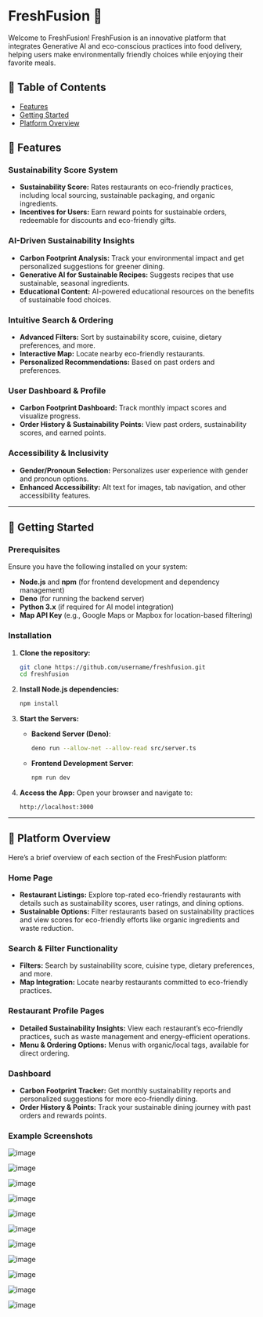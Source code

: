 # FreshFusion 🌱

Welcome to FreshFusion! FreshFusion is an innovative platform that integrates Generative AI and eco-conscious practices into food delivery, helping users make environmentally friendly choices while enjoying their favorite meals.

## 📖 Table of Contents

- [Features](#-features)
- [Getting Started](#-getting-started)
- [Platform Overview](#-platform-overview)

## 🌟 Features

### Sustainability Score System
- **Sustainability Score:** Rates restaurants on eco-friendly practices, including local sourcing, sustainable packaging, and organic ingredients.
- **Incentives for Users:** Earn reward points for sustainable orders, redeemable for discounts and eco-friendly gifts.

### AI-Driven Sustainability Insights
- **Carbon Footprint Analysis:** Track your environmental impact and get personalized suggestions for greener dining.
- **Generative AI for Sustainable Recipes:** Suggests recipes that use sustainable, seasonal ingredients.
- **Educational Content:** AI-powered educational resources on the benefits of sustainable food choices.

### Intuitive Search & Ordering
- **Advanced Filters:** Sort by sustainability score, cuisine, dietary preferences, and more.
- **Interactive Map:** Locate nearby eco-friendly restaurants.
- **Personalized Recommendations:** Based on past orders and preferences.

### User Dashboard & Profile
- **Carbon Footprint Dashboard:** Track monthly impact scores and visualize progress.
- **Order History & Sustainability Points:** View past orders, sustainability scores, and earned points.

### Accessibility & Inclusivity
- **Gender/Pronoun Selection:** Personalizes user experience with gender and pronoun options.
- **Enhanced Accessibility:** Alt text for images, tab navigation, and other accessibility features.

---

## 🚀 Getting Started

### Prerequisites

Ensure you have the following installed on your system:
- **Node.js** and **npm** (for frontend development and dependency management)
- **Deno** (for running the backend server)
- **Python 3.x** (if required for AI model integration)
- **Map API Key** (e.g., Google Maps or Mapbox for location-based filtering)

### Installation

1. **Clone the repository:**
   ```bash
   git clone https://github.com/username/freshfusion.git
   cd freshfusion
   ```

2. **Install Node.js dependencies:**
   ```bash
   npm install
   ```

3. **Start the Servers:**

   - **Backend Server (Deno)**:
     ```bash
     deno run --allow-net --allow-read src/server.ts
     ```
   - **Frontend Development Server**:
     ```bash
     npm run dev
     ```

4. **Access the App:**
   Open your browser and navigate to:
   ```
   http://localhost:3000
   ```

---

## 📸 Platform Overview

Here’s a brief overview of each section of the FreshFusion platform:

### Home Page
- **Restaurant Listings:** Explore top-rated eco-friendly restaurants with details such as sustainability scores, user ratings, and dining options.
- **Sustainable Options:** Filter restaurants based on sustainability practices and view scores for eco-friendly efforts like organic ingredients and waste reduction.

### Search & Filter Functionality
- **Filters:** Search by sustainability score, cuisine type, dietary preferences, and more.
- **Map Integration:** Locate nearby restaurants committed to eco-friendly practices.

### Restaurant Profile Pages
- **Detailed Sustainability Insights:** View each restaurant’s eco-friendly practices, such as waste management and energy-efficient operations.
- **Menu & Ordering Options:** Menus with organic/local tags, available for direct ordering.

### Dashboard
- **Carbon Footprint Tracker:** Get monthly sustainability reports and personalized suggestions for more eco-friendly dining.
- **Order History & Points:** Track your sustainable dining journey with past orders and rewards points.

### Example Screenshots

![image](https://github.com/user-attachments/assets/74ec5ca2-328e-48bf-9280-762c144ea044)

![image](https://github.com/user-attachments/assets/6dbe56ee-956d-4323-9392-b7084e1f7fbc)

![image](https://github.com/user-attachments/assets/6e839ed7-0d09-46f0-991f-c81258e14628)

![image](https://github.com/user-attachments/assets/a54db3ba-ac0d-4307-b80e-f59505604985)

![image](https://github.com/user-attachments/assets/8ec71241-0058-489a-83d8-ff24333ebcad)

![image](https://github.com/user-attachments/assets/3e4845fa-7e25-4043-8fdf-7c4ab0ea2530)

![image](https://github.com/user-attachments/assets/455c6e83-862f-420d-8c7d-38bb7895d2ef)

![image](https://github.com/user-attachments/assets/377b3e60-dd30-4277-a104-1f9210bdeaba)

![image](https://github.com/user-attachments/assets/7017a9d4-f554-4f48-9374-7968afc5e6a9)

![image](https://github.com/user-attachments/assets/8b08e65a-994a-486c-b1e5-f33370dbd403)

![image](https://github.com/user-attachments/assets/b8a77949-73ea-4a5a-9192-727ecf2a0ed2)

